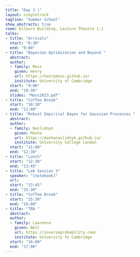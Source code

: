 ```yaml
---
title: "Day 3 |"
layout: singletrack
tagline: "Summer School"
show_abstracts: true
room: Kilburn Building, Lecture Theatre 1.1
talks:
- title: "Arrivals"
  start: "8:30"
  end: "9:00"
- title: "Bayesian Optimization and Beyond "
  abstract:
  author:
  - family: Moss
    given: Henry
    url: https://henrymoss.github.io/
    institute: University of Cambridge
  start: "9:00"
  end: "10:30"
  slides: "Moss2023.pdf"  
- title: "Coffee Break"
  start: "10:30"
  end: "11:00"
- title: "Robust Empirical Bayes for Gaussian Processes "
  abstract:
  author:
  - family: Naslidnyk
    given: Masha
    url: https://mashanaslidnyk.github.io/
    institute: University College London
  start: "11:00"
  end: "12:30"
- title: "Lunch"
  start: "12:30"
  end: "13:45"
- title: "Lab Session 3"
  speaker: "[notebook]"
  url:
  start: "13:45"
  end: "15:30"
- title: "Coffee Break"
  start: "15:30"
  end: "16:00"
- title: "TBA "
  abstract:
  author:
  - family: Lawrence
    given: Neil
    url: https://inverseprobability.com/
    institute: University fo Cambridge
  start: "16:00"
  end: "17:00"
---
```

